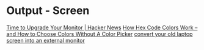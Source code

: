 # Output - Screen

[Time to Upgrade Your Monitor | Hacker News](https://news.ycombinator.com/item?id=23551983)
[How Hex Code Colors Work – and How to Choose Colors Without A Color Picker](https://www.freecodecamp.org/news/how-hex-code-colors-work-how-to-choose-colors-without-a-color-picker/)
[convert your old laptop screen into an external monitor](https://www.slashdigit.com/convert-old-laptop-screen-external-monitor/)
